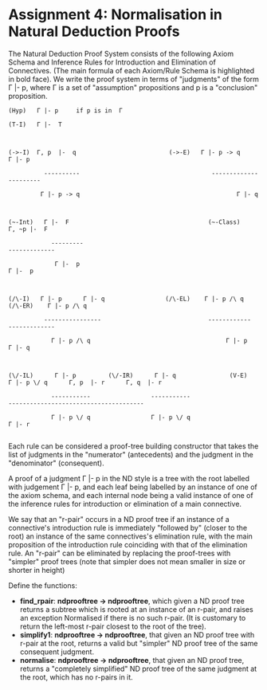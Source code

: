 # Assignment 4: Normalisation in Natural Deduction Proofs
The Natural Deduction Proof System consists of the following Axiom Schema and Inference Rules for Introduction and Elimination of Connectives.  (The main formula of each Axiom/Rule Schema is highlighted in bold face).  We write the proof system in terms of "judgments" of the form  Γ |- p, where Γ is a set of "assumption" propositions and p is a "conclusion" proposition. 
```
(Hyp)   Γ |- p     if p is in  Γ 

(T-I)   Γ |-  T  



(->-I)  Γ, p  |-  q                          (->-E)   Γ |- p -> q     Γ |- p

          ----------                                     ----------------------

         Γ |- p -> q                                            Γ |- q



(~-Int)   Γ |-  F                                       (~-Class)     Γ, ~p |-  F 

            ---------                                                       -------------

             Γ |-  p                                                             Γ |-  p



(/\-I)   Γ |- p      Γ |- q                 (/\-EL)    Γ |- p /\ q           (/\-ER)    Γ |- p /\ q

          ----------------                              ------------                        -------------

            Γ |- p /\ q                                      Γ |- p                                Γ |- q



(\/-IL)      Γ |- p         (\/-IR)      Γ |- q               (V-E)    Γ |- p \/ q      Γ, p  |- r      Γ, q  |- r 

            -----------                 -----------                    --------------------------------------

            Γ |- p \/ q                 Γ |- p \/ q                                         Γ |- r


```
Each rule can be considered a proof-tree building constructor that takes the list of judgments in the "numerator" (antecedents)  and the judgment in the "denominator" (consequent).

A proof of a judgment Γ |- p  in the ND style is a tree with the root labelled with judgement  Γ |- p, and each leaf being labelled by an instance of one of the axiom schema, and each internal node being a valid instance of one of the inference rules for introduction or elimination of a main connective. 

We say that an "r-pair" occurs in a ND proof tree if an instance of a connective's introduction rule is immediately "followed by" (closer to the root) an instance of the same connectives's elimination rule, with the main proposition of the introduction rule coinciding with that of the elimination rule.  An "r-pair" can be eliminated by replacing the proof-trees with "simpler" proof trees (note that simpler does not mean smaller in size or shorter in height)

Define the functions: 

- **find_rpair**: **ndprooftree -> ndprooftree**, which given a ND proof tree returns a subtree which is rooted at an instance of an r-pair, and raises an exception Normalised if there is no such r-pair.  (It is customary to return the left-most r-pair closest to the root of the tree). 
- **simplify1**: **ndprooftree -> ndprooftree**, that given an ND proof tree with r-pair at the root, returns a valid but "simpler" ND proof tree of the same consequent judgment.
- **normalise**: **ndprooftree -> ndprooftree**, that given an ND proof tree,  returns a "completely simplified" ND proof tree of the same judgment at the root, which has no r-pairs in it.
